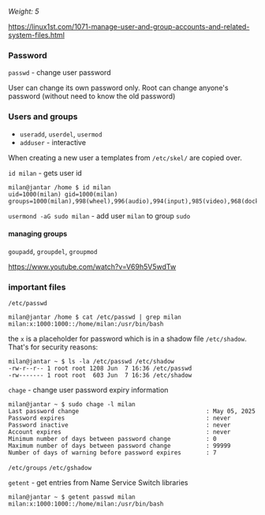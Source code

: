 _Weight: 5_

https://linux1st.com/1071-manage-user-and-group-accounts-and-related-system-files.html

### Password

`passwd` - change user password

User can change its own password only. Root can change anyone's password (without need to know the old password)


### Users and groups

- `useradd`, `userdel`, `usermod`
- `adduser` - interactive

When creating a new user a templates from `/etc/skel/` are copied over.

`id milan` - gets user id

```
milan@jantar /home $ id milan
uid=1000(milan) gid=1000(milan) groups=1000(milan),998(wheel),996(audio),994(input),985(video),968(docker)
```

`usermond -aG sudo milan` - add user `milan`  to group `sudo`

#### managing groups

`goupadd`, `groupdel`, `groupmod`


https://www.youtube.com/watch?v=V69h5V5wdTw
### important files

`/etc/passwd`

```
milan@jantar /home $ cat /etc/passwd | grep milan
milan:x:1000:1000::/home/milan:/usr/bin/bash
```

the `x` is a placeholder for password which is in a shadow file `/etc/shadow`. That's for security reasons:

```
milan@jantar ~ $ ls -la /etc/passwd /etc/shadow
-rw-r--r-- 1 root root 1208 Jun  7 16:36 /etc/passwd
-rw------- 1 root root  603 Jun  7 16:36 /etc/shadow
```


`chage` - change user password expiry information

```
milan@jantar ~ $ sudo chage -l milan
Last password change                                    : May 05, 2025
Password expires                                        : never
Password inactive                                       : never
Account expires                                         : never
Minimum number of days between password change          : 0
Maximum number of days between password change          : 99999
Number of days of warning before password expires       : 7
```


`/etc/groups`
`/etc/gshadow`


`getent` - get entries from Name Service Switch libraries

```
milan@jantar ~ $ getent passwd milan
milan:x:1000:1000::/home/milan:/usr/bin/bash
```
